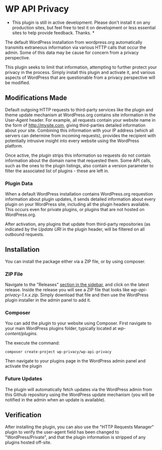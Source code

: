 # WP API Privacy

* This plugin is still in active development. Please don't install it on any production sites, but feel free to test it on development or less essential sites to help provide feedback. Thanks. *

The default WordPress installation from wordpress.org automatically transmits extraneous information via various HTTP calls that occur the admin. Some of this data may be cause for concern
from a privacy perspective. 

This plugin seeks to limit that information, attempting to further protect your privacy in the process. Simply install this plugin and activate it, and various aspects of WordPress that 
are questionable from a privacy perspective will be modified.  
## Modifications Made 

Default outgoing HTTP requests to third-party services like the plugin and theme update mechanism at WordPress.org contains site information in the User-Agent header.  For example, all
requests contain your website name in the form of http://mysite.com, giving third-parties detailed information about your site.  Combining this information with your IP address (which all servers can determine from incoming requests), provides the recipient with potentially intrusive insight into every website using the WordPress platform. 

Once active, the plugin strips this information so requests do not contain information about the domain name that requested them.  Some API calls, such as the ones to the plugin listings, also contain a version parameter to filter the associated list of plugins - these are left in.

### Plugin Data

When a default WordPress installation contains WordPress.org requestion information about plugin updates, it sends detailed information about every plugin on your WordPress site, including all the plugin headers available.  This occurs even for private plugins, or plugins that are not hosted on WordPress.org.

After activation, any plugins that update from third-party repositories (as indicated by the *Update URI* in the plugin header, will be filtered on all outbound requests.

## Installation

You can install the package either via a ZIP file, or by using composer.

### ZIP File

Navigate to the "Releases" [section in the sidebar](https://github.com/wp-privacy/wp-api-privacy/releases/latest), and click on the latest release.  Inside the release you will see a ZIP file that looks like 
*wp-api-privacy-1.x.x.zip*.  Simply download that file and then use the WordPress plugin installer in the admin panel to add it.

### Composer

You can add the plugin to your website using Composer.  First navigate to your main WordPress plugins folder, typically located at *wp-content/plugins*. 

The execute the command:
```
composer create-project wp-privacy/wp-api-privacy
```

Then navigate to your plugins page in the WordPress admin panel and activate the plugin

### Future Updates

The plugin will automatically fetch updates via the WordPress admin from this Github repository using the WordPress update mechanism (you will be notified in the admin when an update 
is available).

## Verification

After installing the plugin, you can also use the "HTTP Requests Manager" plugin to verify the user-agent field has been changed to "WordPress/Private", and that the plugin information
is stripped of any plugins hosted off-site.


